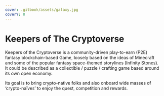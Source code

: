 ```yaml
---
cover: .gitbook/assets/galaxy.jpg
coverY: 0
---
```


# Keepers of The Cryptoverse

Keepers of the Cryptoverse is a community-driven play-to-earn (P2E) fantasy blockchain-based Game, loosely based on the ideas of Minecraft and some of the popular fantasy space-themed storylines (Infinity Stones). It could be described as a collectible / puzzle / crafting game based around its own open economy.&#x20;

Its goal is to bring crypto-native folks and also onboard wide masses of ‘crypto-naïves’ to enjoy the quest, competition and rewards.&#x20;
